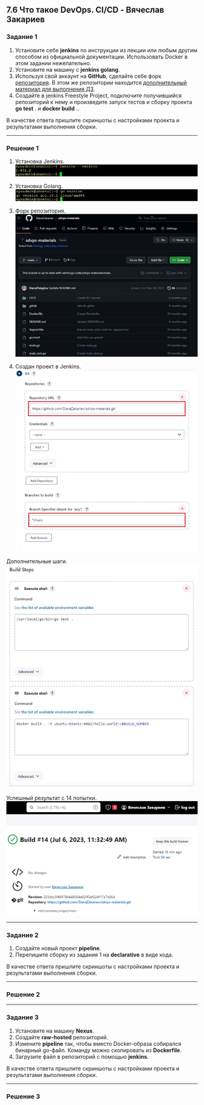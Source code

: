 ## 7.6 Что такое DevOps. CI/CD - Вячеслав Закариев

### Задание 1

1. Установите себе **jenkins** по инструкции из лекции или любым другим способом из официальной документации. Использовать Docker в этом задании нежелательно.
2. Установите на машину с **jenkins golang**.
3. Используя свой аккаунт на **GitHub**, сделайте себе форк [репозитория](https://github.com/netology-code/sdvps-materials). В этом же репозитории находится [дополнительный материал для выполнения ДЗ](https://github.com/netology-code/sdvps-materials/blob/main/CICD/8.2-hw.md).
4. Создайте в jenkins Freestyle Project, подключите получившийся репозиторий к нему и произведите запуск тестов и сборку проекта **go test** . и **docker build** ..

В качестве ответа пришлите скриншоты с настройками проекта и результатами выполнения сборки.

---

### Решение 1

1. Установка Jenkins.
![jenkins](https://github.com/SlavaZakariev/netology/blob/cd6a6f922401d3e72875c0e102bab8e55ddfc7d8/ci-cd/7.6_DevOps/resources/jenkins_1.1.jpg)

2. Установка Golang.
![go](https://github.com/SlavaZakariev/netology/blob/af822561fdf1446a6ca6928c8af611f5aec23b1b/ci-cd/7.6_DevOps/resources/jenkins_1.2.jpg)

3. Форк репозитория.
![fork](https://github.com/SlavaZakariev/netology/blob/af822561fdf1446a6ca6928c8af611f5aec23b1b/ci-cd/7.6_DevOps/resources/jenkins_1.3.jpg)

4. Создан проект в Jenkins.
![project](https://github.com/SlavaZakariev/netology/blob/af822561fdf1446a6ca6928c8af611f5aec23b1b/ci-cd/7.6_DevOps/resources/jenkins_1.4.jpg)

Дополнительные шаги.
![build](https://github.com/SlavaZakariev/netology/blob/af822561fdf1446a6ca6928c8af611f5aec23b1b/ci-cd/7.6_DevOps/resources/jenkins_1.5.jpg)

Успешный результат с 14 попытки.
![done](https://github.com/SlavaZakariev/netology/blob/af822561fdf1446a6ca6928c8af611f5aec23b1b/ci-cd/7.6_DevOps/resources/jenkins_1.6.jpg)

---

### Задание 2

1. Создайте новый проект **pipeline**.
2. Перепишите сборку из задания 1 на **declarative** в виде кода.

В качестве ответа пришлите скриншоты с настройками проекта и результатами выполнения сборки.

---

### Решение 2

---

### Задание 3

1. Установите на машину **Nexus**.
2. Создайте **raw-hosted** репозиторий.
3. Измените **pipeline** так, чтобы вместо Docker-образа собирался бинарный go-файл. Команду можно скопировать из **Dockerfile**.
4. Загрузите файл в репозиторий с помощью **jenkins**.

В качестве ответа пришлите скриншоты с настройками проекта и результатами выполнения сборки.

---

### Решение 3

